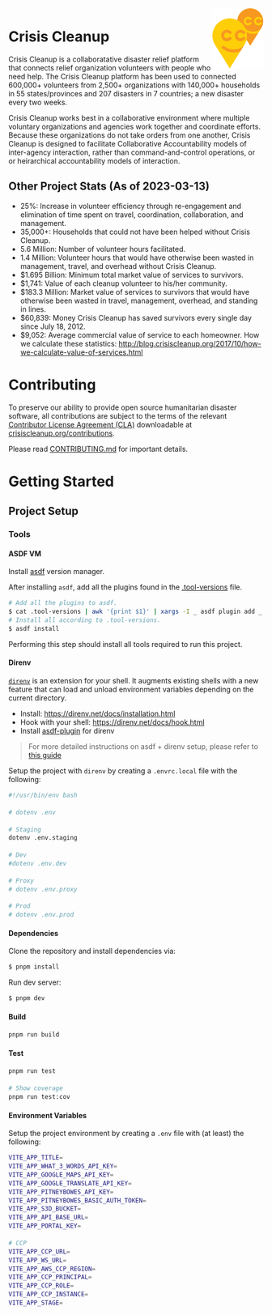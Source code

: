 <img src=".github/img/ccu-ballons.png" align="right" width="20%"  />

# Crisis Cleanup

Crisis Cleanup is a collaboratative disaster relief platform that connects relief organization volunteers with people who need help. The Crisis Cleanup platform has been used to connected 600,000+ volunteers from 2,500+ organizations with 140,000+ households in 55 states/provinces and 207 disasters in 7 countries; a new disaster every two weeks.

Crisis Cleanup works best in a collaborative environment where multiple voluntary organizations and agencies work together and coordinate efforts. Because these organizations do not take orders from one another, Crisis Cleanup is designed to facilitate Collaborative Accountability models of inter-agency interaction, rather than command-and-control operations, or or heirarchical accountability models of interaction. 

Other Project Stats (As of 2023-03-13)
-------------

 - 25%: Increase in volunteer efficiency through re-engagement and elimination of time spent on travel, coordination, collaboration, and management.
 - 35,000+: Households that could not have been helped without Crisis Cleanup.
 - 5.6 Million: Number of volunteer hours facilitated.
 - 1.4 Million: Volunteer hours that would have otherwise been wasted in management, travel, and overhead without Crisis Cleanup.
 - $1.695 Billion: Minimum total market value of services to survivors.
 - $1,741: Value of each cleanup volunteer to his/her community.
 - $183.3 Million: Market value of services to survivors that would have otherwise been wasted in travel, management, overhead, and standing in lines.
 - $60,839: Money Crisis Cleanup has saved survivors every single day since July 18, 2012.
 - $9,052: Average commercial value of service to each homeowner.
How we calculate these statistics: http://blog.crisiscleanup.org/2017/10/how-we-calculate-value-of-services.html

# Contributing
To preserve our ability to provide open source humanitarian disaster software, all contributions are subject to the terms of the relevant [Contributor License Agreement (CLA)](http://en.wikipedia.org/wiki/Contributor_License_Agreement) downloadable at [crisiscleanup.org/contributions](https://www.crisiscleanup.org/contributions).

Please read [CONTRIBUTING.md](https://github.com/CrisisCleanup/crisiscleanup-3-web/blob/master/CONTRIBUTING.md) for important details.

# Getting Started

## Project Setup

### Tools

#### ASDF VM

Install [asdf](https://asdf-vm.com/#/) version manager.

After installing `asdf`, add all the plugins found in
the [.tool-versions](.tool-versions) file.

```bash
# Add all the plugins to asdf.
$ cat .tool-versions | awk '{print $1}' | xargs -I _ asdf plugin add _
# Install all according to .tool-versions.
$ asdf install
```

Performing this step should install all tools required to run this project.

#### Direnv

[`direnv`](https://direnv.net/) is an extension for your shell. It augments existing shells with a new feature that can load and unload environment variables depending on the current directory.

- Install: https://direnv.net/docs/installation.html
- Hook with your shell: https://direnv.net/docs/hook.html
- Install [asdf-plugin](https://github.com/asdf-community/asdf-direnv) for direnv

> For more detailed instructions on asdf + direnv setup, please refer to [this guide](https://docs.arroyodev.com/setups/setup-asdf-direnv/)

Setup the project with `direnv` by creating a `.envrc.local` file with the following:

```bash
#!/usr/bin/env bash

# dotenv .env

# Staging
dotenv .env.staging

# Dev
#dotenv .env.dev

# Proxy
# dotenv .env.proxy

# Prod
# dotenv .env.prod
```

#### Dependencies

Clone the repository and install dependencies via:

```bash
$ pnpm install
```

Run dev server:

```bash
$ pnpm dev
```

#### Build

```bash
pnpm run build
```

#### Test

```bash
pnpm run test

# Show coverage
pnpm run test:cov
```

#### Environment Variables

Setup the project environment by creating a `.env` file with (at least) the following:

```bash
VITE_APP_TITLE=
VITE_APP_WHAT_3_WORDS_API_KEY=
VITE_APP_GOOGLE_MAPS_API_KEY=
VITE_APP_GOOGLE_TRANSLATE_API_KEY=
VITE_APP_PITNEYBOWES_API_KEY=
VITE_APP_PITNEYBOWES_BASIC_AUTH_TOKEN=
VITE_APP_S3D_BUCKET=
VITE_APP_API_BASE_URL=
VITE_APP_PORTAL_KEY=

# CCP
VITE_APP_CCP_URL=
VITE_APP_WS_URL=
VITE_APP_AWS_CCP_REGION=
VITE_APP_CCP_PRINCIPAL=
VITE_APP_CCP_ROLE=
VITE_APP_CCP_INSTANCE=
VITE_APP_STAGE=
```


